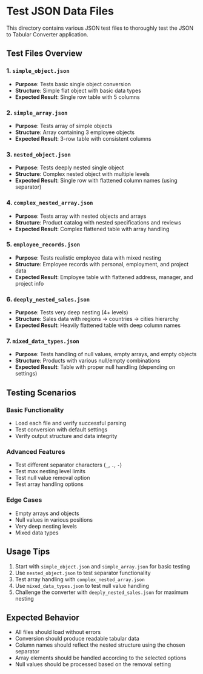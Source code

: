 # Test JSON Data Files

This directory contains various JSON test files to thoroughly test the JSON to Tabular Converter application.

## Test Files Overview

### 1. `simple_object.json`
- **Purpose**: Tests basic single object conversion
- **Structure**: Simple flat object with basic data types
- **Expected Result**: Single row table with 5 columns

### 2. `simple_array.json`
- **Purpose**: Tests array of simple objects
- **Structure**: Array containing 3 employee objects
- **Expected Result**: 3-row table with consistent columns

### 3. `nested_object.json`
- **Purpose**: Tests deeply nested single object
- **Structure**: Complex nested object with multiple levels
- **Expected Result**: Single row with flattened column names (using separator)

### 4. `complex_nested_array.json`
- **Purpose**: Tests array with nested objects and arrays
- **Structure**: Product catalog with nested specifications and reviews
- **Expected Result**: Complex flattened table with array handling

### 5. `employee_records.json`
- **Purpose**: Tests realistic employee data with mixed nesting
- **Structure**: Employee records with personal, employment, and project data
- **Expected Result**: Employee table with flattened address, manager, and project info

### 6. `deeply_nested_sales.json`
- **Purpose**: Tests very deep nesting (4+ levels)
- **Structure**: Sales data with regions → countries → cities hierarchy
- **Expected Result**: Heavily flattened table with deep column names

### 7. `mixed_data_types.json`
- **Purpose**: Tests handling of null values, empty arrays, and empty objects
- **Structure**: Products with various null/empty combinations
- **Expected Result**: Table with proper null handling (depending on settings)

## Testing Scenarios

### Basic Functionality
- Load each file and verify successful parsing
- Test conversion with default settings
- Verify output structure and data integrity

### Advanced Features
- Test different separator characters (`_`, `.`, `-`)
- Test max nesting level limits
- Test null value removal option
- Test array handling options

### Edge Cases
- Empty arrays and objects
- Null values in various positions
- Very deep nesting levels
- Mixed data types

## Usage Tips

1. Start with `simple_object.json` and `simple_array.json` for basic testing
2. Use `nested_object.json` to test separator functionality
3. Test array handling with `complex_nested_array.json`
4. Use `mixed_data_types.json` to test null value handling
5. Challenge the converter with `deeply_nested_sales.json` for maximum nesting

## Expected Behavior

- All files should load without errors
- Conversion should produce readable tabular data
- Column names should reflect the nested structure using the chosen separator
- Array elements should be handled according to the selected options
- Null values should be processed based on the removal setting
